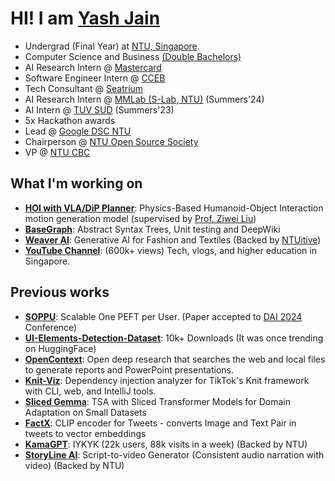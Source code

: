 
# HI! I am **[Yash Jain](https://yashjain14.github.io/)**

- Undergrad (Final Year) at [NTU, Singapore](https://www.ntu.edu.sg/).
- Computer Science and Business [(Double Bachelors)](https://www.ntu.edu.sg/education/undergraduate-programme/double-degree-in-computer-science-and-business)
- AI Research Intern @ [Mastercard](https://www.mastercard.com)
- Software Engineer Intern @ [CCEB](https://www.ntu.edu.sg/cceb)
- Tech Consultant @ [Seatrium](https://seatrium.com/)
- AI Research Intern @ [MMLab (S-Lab, NTU)](https://www.mmlab-ntu.com) (Summers'24)
- AI Intern @ [TUV SUD](https://www.tuvsud.com) (Summers'23)
- 5x Hackathon awards
- Lead @ [Google DSC NTU](https://gdsc.community.dev/nanyang-technological-university/)
- Chairperson @ [NTU Open Source Society](https://github.com/ntuoss)
- VP @ [NTU CBC](https://www.linkedin.com/company/ntu-corporatebankingclub/about/)

## What I'm working on
- **[HOI with VLA/DiP Planner](https://github.com/YashJain14/)**: Physics-Based Humanoid-Object Interaction motion generation model (supervised by [Prof. Ziwei Liu](https://liuziwei7.github.io/))
- **[BaseGraph](https://github.com/YashJain14/)**: Abstract Syntax Trees, Unit testing and DeepWiki
- **[Weaver AI](https://weaverai.in/)**: Generative AI for Fashion and Textiles (Backed by [NTUitive](https://www.ntuitive.sg/))
- **[YouTube Channel](https://www.youtube.com/YashChopra1411)**: (600k+ views) Tech, vlogs, and higher education in Singapore. 

## Previous works
- **[SOPPU](https://github.com/YashJain14/SOPPU)**: Scalable One PEFT per User. (Paper accepted to [DAI 2024](http://www.adai.ai/dai/2024/index.html) Conference)
- **[UI-Elements-Detection-Dataset](https://huggingface.co/datasets/YashJain/UI-Elements-Detection-Dataset)**: 10k+ Downloads (It was once trending on HuggingFace)
- **[OpenContext](https://github.com/YashJain14/OpenContext)**: Open deep research that searches the web and local files to generate reports and PowerPoint presentations.
- **[Knit-Viz](https://github.com/YashJain14/Knit_Dependency_Injection_visualiser)**: Dependency injection analyzer for TikTok's Knit framework with CLI, web, and IntelliJ tools.
- **[Sliced Gemma](https://github.com/YashJain14/Gemma_TSA)**: TSA with Sliced Transformer Models for Domain Adaptation on Small Datasets
- **[FactX](https://github.com/YashJain14/factx)**: CLIP encoder for Tweets - converts Image and Text Pair in tweets to vector embeddings
- **[KamaGPT](https://www.kamagpt.in/)**: IYKYK (22k users, 88k visits in a week) (Backed by NTU)
- **[StoryLine AI](https://www.storylineai.in/)**: Script-to-video Generator (Consistent audio narration with video) (Backed by NTU)
